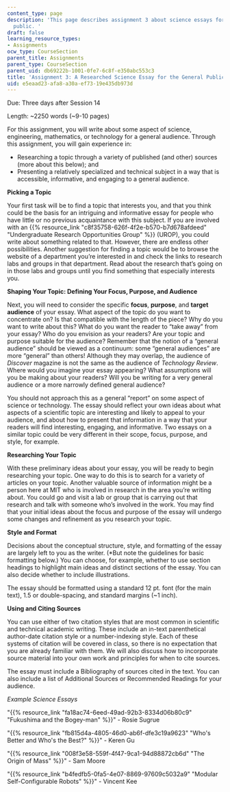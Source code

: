 ```yaml
---
content_type: page
description: 'This page describes assignment 3 about science essays for the general
  public. '
draft: false
learning_resource_types:
- Assignments
ocw_type: CourseSection
parent_title: Assignments
parent_type: CourseSection
parent_uid: db69222b-1001-0fe7-6c8f-e350abc553c3
title: 'Assignment 3: A Researched Science Essay for the General Public'
uid: e5eaad23-afa8-a30a-ef73-19e435db973d
---
```

Due: Three days after Session 14

Length: ~2250 words (~9-10 pages)

For this assignment, you will write about some aspect of science, engineering, mathematics, or technology for a general audience. Through this assignment, you will gain experience in:

- Researching a topic through a variety of published (and other) sources (more about this below); and
- Presenting a relatively specialized and technical subject in a way that is accessible, informative, and engaging to a general audience.

**Picking a Topic**

Your first task will be to find a topic that interests you, and that you think could be the basis for an intriguing and informative essay for people who have little or no previous acquaintance with this subject. If you are involved with an {{% resource_link "c8f35758-626f-4f2e-b570-b7d678afdeed" "Undergraduate Research Opportunities Group" %}} (UROP), you could write about something related to that. However, there are endless other possibilities. Another suggestion for finding a topic would be to browse the website of a department you’re interested in and check the links to research labs and groups in that department. Read about the research that’s going on in those labs and groups until you find something that especially interests you.

**Shaping Your Topic: Defining Your Focus, Purpose, and Audience**

Next, you will need to consider the specific **focus**, **purpose**, and **target audience** of your essay. What aspect of the topic do you want to concentrate on? Is that compatible with the length of the piece? Why do you want to write about this? What do you want the reader to “take away” from your essay? Who do you envision as your readers? Are your topic and purpose suitable for the audience? Remember that the notion of a “general audience” should be viewed as a continuum: some “general audiences” are more “general” than others! Although they may overlap, the audience of *Discover* magazine is not the same as the audience of *Technology Review*. Where would you imagine your essay appearing? What assumptions will you be making about your readers? Will you be writing for a very general audience or a more narrowly defined general audience?

You should not approach this as a general “report” on some aspect of science or technology. The essay should reflect your own ideas about what aspects of a scientific topic are interesting and likely to appeal to your audience, and about how to present that information in a way that your readers will find interesting, engaging, and informative. Two essays on a similar topic could be very different in their scope, focus, purpose, and style, for example.

**Researching Your Topic**

With these preliminary ideas about your essay, you will be ready to begin researching your topic. One way to do this is to search for a variety of articles on your topic. Another valuable source of information might be a person here at MIT who is involved in research in the area you’re writing about. You could go and visit a lab or group that is carrying out that research and talk with someone who’s involved in the work. You may find that your initial ideas about the focus and purpose of the essay will undergo some changes and refinement as you research your topic.

**Style and Format**

Decisions about the conceptual structure, style, and formatting of the essay are largely left to you as the writer. (\*But note the guidelines for basic formatting below.) You can choose, for example, whether to use section headings to highlight main ideas and distinct sections of the essay. You can also decide whether to include illustrations.

The essay should be formatted using a standard 12 pt. font (for the main text), 1.5 or double-spacing, and standard margins (~1 inch).

**Using and Citing Sources**

You can use either of two citation styles that are most common in scientific and technical academic writing. These include an in-text parenthetical author-date citation style or a number-indexing style. Each of these systems of citation will be covered in class, so there is no expectation that you are already familiar with them. We will also discuss how to incorporate source material into your own work and principles for when to cite sources.

The essay must include a Bibliography of sources cited in the text. You can also include a list of Additional Sources or Recommended Readings for your audience.

*Example Science Essays*

"{{% resource_link "fa18ac74-6eed-49ad-92b3-8334d06b80c9" "Fukushima and the Bogey-man" %}}" - Rosie Sugrue

"{{% resource_link "fb815d4a-4805-46d0-ab6f-dfe3c19a9623" "Who's Better and Who's the Best?" %}}" - Keren Gu

"{{% resource_link "008f3e58-559f-4f47-9ca1-94d88872cb6d" "The Origin of Mass" %}}" - Sam Moore

"{{% resource_link "b4fedfb5-0fa5-4e07-8869-97609c5032a9" "Modular Self-Configurable Robots" %}}" - Vincent Kee